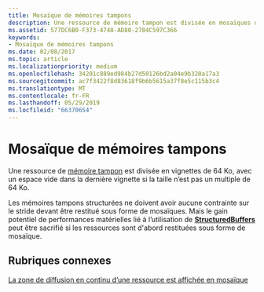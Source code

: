```yaml
---
title: Mosaïque de mémoires tampons
description: Une ressource de mémoire tampon est divisée en mosaïques de 64 Ko, avec un espace vide dans la dernière mosaïque si la taille n’est pas un multiple de 64 Ko.
ms.assetid: 577DC6B0-F373-4748-AD80-2784C597C366
keywords:
- Mosaïque de mémoires tampons
ms.date: 02/08/2017
ms.topic: article
ms.localizationpriority: medium
ms.openlocfilehash: 34201c889ed984b27d50126bd2a04e9b320a17a3
ms.sourcegitcommit: ac7f3422f8d83618f9b6b5615a37f8e5c115b3c4
ms.translationtype: MT
ms.contentlocale: fr-FR
ms.lasthandoff: 05/29/2019
ms.locfileid: "66370654"
---
```

# <a name="buffer-tiling"></a>Mosaïque de mémoires tampons


Une ressource de [mémoire tampon](introduction-to-buffers.md) est divisée en vignettes de 64 Ko, avec un espace vide dans la dernière vignette si la taille n’est pas un multiple de 64 Ko.

Les mémoires tampons structurées ne doivent avoir aucune contrainte sur le stride devant être restitué sous forme de mosaïques. Mais le gain potentiel de performances matérielles lié à l’utilisation de [**StructuredBuffers**](https://docs.microsoft.com/windows/desktop/direct3dhlsl/sm5-object-structuredbuffer) peut être sacrifié si les ressources sont d'abord restituées sous forme de mosaïque.

## <a name="span-idrelated-topicsspanrelated-topics"></a><span id="related-topics"></span>Rubriques connexes


[La zone de diffusion en continu d’une ressource est affichée en mosaïque](how-a-streaming-resource-s-area-is-tiled.md)

 

 




